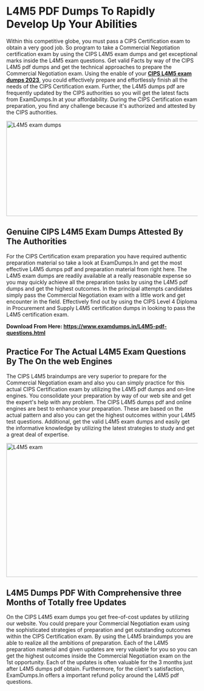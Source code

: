 <h1><strong>L4M5 PDF Dumps To Rapidly Develop Up Your Abilities</strong></h1>
<p>Within this competitive globe, you must pass a CIPS Certification exam to obtain a very good job. So program to take a Commercial Negotiation certification exam by using the CIPS L4M5 exam dumps and get exceptional marks inside the L4M5 exam questions. Get valid Facts by way of the CIPS L4M5 pdf dumps and get the technical approaches to prepare the Commercial Negotiation exam. Using the enable of your <strong><a href="https://www.examdumps.in/L4M5-pdf-questions.html">CIPS L4M5 exam dumps 2023</a></strong>, you could effectively prepare and effortlessly finish all the needs of the CIPS Certification exam. Further, the L4M5 dumps pdf are frequently updated by the CIPS authorities so you will get the latest facts from ExamDumps.In at your affordability. During the CIPS Certification exam preparation, you find any challenge because it's authorized and attested by the CIPS authorities.</p>
<p><img src="https://i.ibb.co/zxJwW90/Copy-of-Online-Classes-Twitter-header-post-Made-with-Poster-My-Wall-1.png" alt="L4M5 exam dumps" width="750" height="250" /></p>
<h2><strong>Genuine CIPS L4M5 Exam Dumps Attested By The Authorities</strong></h2>
<p>For the CIPS Certification exam preparation you have required authentic preparation material so take a look at ExamDumps.In and get the most effective L4M5 dumps pdf and preparation material from right here. The L4M5 exam dumps are readily available at a really reasonable expense so you may quickly achieve all the preparation tasks by using the L4M5 pdf dumps and get the highest outcomes. In the principal attempts candidates simply pass the Commercial Negotiation exam with a little work and get encounter in the field. Effectively find out by using the CIPS Level 4 Diploma in Procurement and Supply L4M5 certification dumps in looking to pass the L4M5 certification exam.</p>
<p><strong>Download From Here:&nbsp;<a href="https://www.examdumps.in/L4M5-pdf-questions.html">https://www.examdumps.in/L4M5-pdf-questions.html</a></strong></p>
<h2><strong>Practice For The Actual L4M5 Exam Questions By The On the web Engines</strong></h2>
<p>The CIPS L4M5 braindumps are very superior to prepare for the Commercial Negotiation exam and also you can simply practice for this actual CIPS Certification exam by utilizing the L4M5 pdf dumps and on-line engines. You consolidate your preparation by way of our web site and get the expert's help with any problem. The CIPS L4M5 dumps pdf and online engines are best to enhance your preparation. These are based on the actual pattern and also you can get the highest outcomes within your L4M5 test questions. Additional, get the valid L4M5 exam dumps and easily get the informative knowledge by utilizing the latest strategies to study and get a great deal of expertise.</p>
<p><a href="https://www.examdumps.in/L4M5-pdf-questions.html"><img src="https://i.ibb.co/QkNtdwY/Copy-of-Zoom-Online-Classes-Facebook-Share-Po-Made-with-Poster-My-Wall-1.jpg" alt="L4M5 exam" width="670" height="352" /></a></p>
<h2><strong>L4M5 Dumps PDF With Comprehensive three Months of Totally free Updates</strong></h2>
<p>On the CIPS L4M5 exam dumps you get free-of-cost updates by utilizing our website. You could prepare your Commercial Negotiation exam using the sophisticated strategies of preparation and get outstanding outcomes within the CIPS Certification exam. By using the L4M5 braindumps you are able to realize all the ambitions of preparation. Each of the L4M5 preparation material and given updates are very valuable for you so you can get the highest outcomes inside the Commercial Negotiation exam on the 1st opportunity. Each of the updates is often valuable for the 3 months just after L4M5 dumps pdf obtain. Furthermore, for the client's satisfaction, ExamDumps.In offers a important refund policy around the L4M5 pdf questions.</p>
